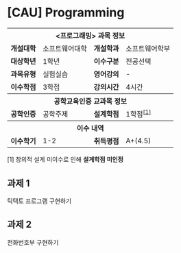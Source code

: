 # [CAU] Programming

<table>
  <tr>
    <th colspan="4">&lt;프로그래밍> 과목 정보</th>
  </tr>
  <tr>
    <td><b>개설대학</b></td><td>소프트웨어대학</td>
    <td><b>개설학과</b></td><td>소프트웨어학부</td>
  </tr>
  <tr>
    <td><b>대상학년</b></td><td>1학년</td>
    <td><b>이수구분</b></td><td>전공선택</td>
  </tr>
  <tr>
    <td><b>과목유형</b></td><td>실험실습</td>
    <td><b>영어강의</b></td><td>-</td>
  </tr>
  <tr>
    <td><b>이수학점</b></td><td>3학점</td>
    <td><b>강의시간</b></td><td>4시간</td>
  </tr>
  <tr>
    <th colspan="4">공학교육인증 교과목 정보</th>
  </tr>
  <tr>
    <td><b>공학인증</b></td><td>공학주제</td>
    <td><b>설계학점</b></td><td>1학점<sup><a href="#fn_1">[1]</a></sup></td>
  </tr>
  <tr>
    <th colspan="4">이수 내역</th>
  </tr>
  <tr>
    <td><b>이수학기</b></td><td>1-2</td>
    <td><b>취득평점</b></td><td>A+(4.5)</td>
  </tr>
</table>

<a name="fn_1">[1]</a> 창의적 설계 미이수로 인해 **설계학점 미인정**
 
## 과제 1
틱택토 프로그램 구현하기

## 과제 2
전화번호부 구현하기
